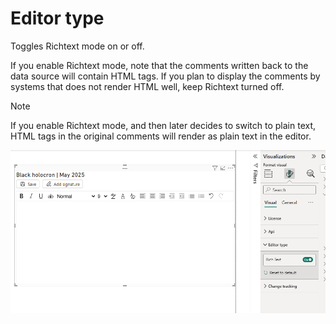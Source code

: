 # Editor type

Toggles Richtext mode on or off. 

If you enable Richtext mode, note that the comments written back to the data source will contain HTML tags. If you plan to display the comments by systems that does not render HTML well, keep Richtext turned off.  

> [!NOTE]
> If you enable Richtext mode, and then later decides to switch to plain text, HTML tags in the original comments will render as plain text in the editor.

![img](/images/powerbi/writeback-comments/richtext-ui.png)
